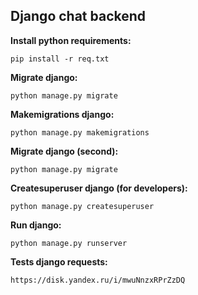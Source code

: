 ## Django chat backend

**Install python requirements:**

```
pip install -r req.txt
```
**Migrate django:**

```
python manage.py migrate
```

**Makemigrations django:**

```
python manage.py makemigrations
```

**Migrate django (second):**

```
python manage.py migrate
```

**Createsuperuser django (for developers):**

```
python manage.py createsuperuser
```

**Run django:**

```
python manage.py runserver
```

**Tests django requests:**

```
https://disk.yandex.ru/i/mwuNnzxRPrZzDQ
```
